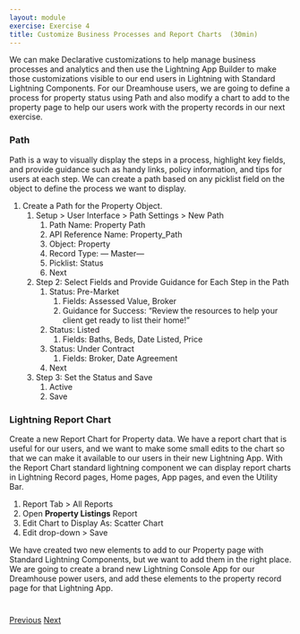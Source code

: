 ```yaml
---
layout: module
exercise: Exercise 4
title: Customize Business Processes and Report Charts  (30min)
---
```


 We can make Declarative customizations to help manage business processes and analytics and then use the Lightning App Builder to make those customizations visible to our end users in Lightning with Standard Lightning Components. For our Dreamhouse users, we are going to define a process for property status using Path and also modify a chart to add to the property page to help our users work with the property records in our next exercise. 

### Path

Path is a way to visually display the steps in a process, highlight key fields, and provide guidance such as handy links, policy information, and tips for users at each step. We can create a path based on any picklist field on the object to define the process we want to display.


1. Create a Path for the Property Object. 
    1. Setup > User Interface > Path Settings > New Path 
        1. Path Name: Property Path 
        2. API Reference Name: Property_Path
        3. Object: Property 
        4. Record Type:  — Master— 
        5. Picklist: Status
        6. Next 
    2. Step 2: Select Fields and Provide Guidance for Each Step in the Path 
        1. Status: Pre-Market 
            1. Fields: Assessed Value, Broker
            2. Guidance for Success: “Review the resources to help your client get ready to list their home!”
        2. Status: Listed
            1. Fields: Baths, Beds, Date Listed, Price
        3. Status: Under Contract
            1. Fields: Broker, Date Agreement
        4. Next 
    3. Step 3: Set the Status and Save
        1. Active
        2. Save

### Lightning Report Chart

Create a new Report Chart for Property data. We have a report chart that is useful for our users, and we want to make some small edits to the chart so that we can make it available to our users in their new Lightning App. With the Report Chart standard lightning component we can display report charts in Lightning Record pages, Home pages, App pages, and even the Utility Bar.

1. Report Tab &gt; All Reports
  1. Open **Property Listings** Report
  2. Edit Chart to Display As:  Scatter Chart
  3. Edit drop-down &gt; Save

We have created two new elements to add to our Property page with Standard Lightning Components, but we want to add them in the right place. We are going to create a brand new Lightning Console App for our Dreamhouse power users, and add these elements to the property record page for that Lightning App. 

<div class="row" style="margin-top:40px;">
    <div class="col-sm-12">
        <a href="Exercise_d3.html" class="btn btn-default"><i class="glyphicon glyphicon-chevron-left"></i> Previous</a>
        <a href="Exercise_d5.html" class="btn btn-default pull-right">Next <i class="glyphicon glyphicon-chevron-right"></i></a>
    </div>
</div>
